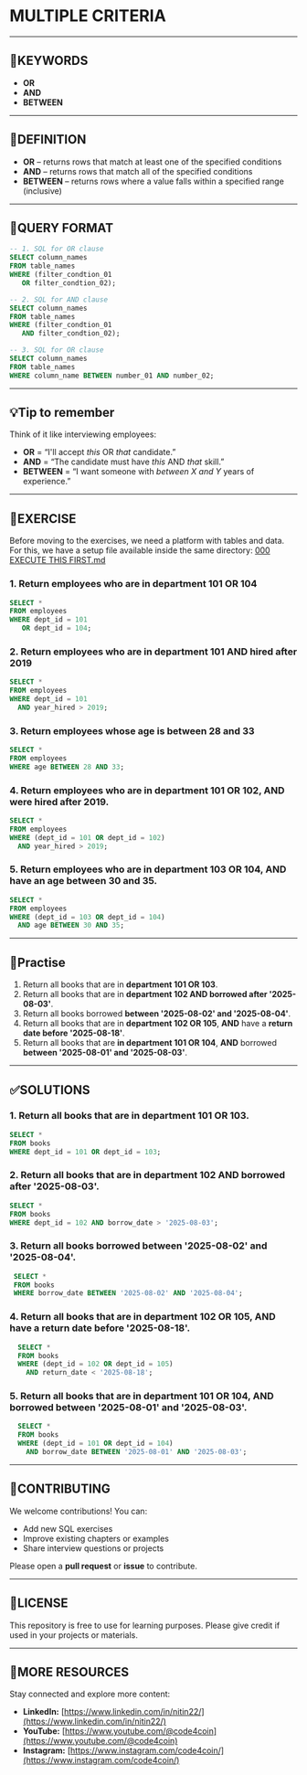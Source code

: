 # MULTIPLE CRITERIA
---
## 🔑KEYWORDS
- **OR**
- **AND**
- **BETWEEN**
---
## 📖DEFINITION
- **OR** – returns rows that match at least one of the specified conditions
- **AND** – returns rows that match all of the specified conditions
- **BETWEEN** – returns rows where a value falls within a specified range (inclusive)
---
## 🧱QUERY FORMAT
```sql
-- 1. SQL for OR clause
SELECT column_names
FROM table_names
WHERE (filter_condtion_01
   OR filter_condtion_02);
```
```sql
-- 2. SQL for AND clause
SELECT column_names
FROM table_names
WHERE (filter_condtion_01
   AND filter_condtion_02);
```
```sql
-- 3. SQL for OR clause
SELECT column_names
FROM table_names
WHERE column_name BETWEEN number_01 AND number_02;
```
---
## 💡Tip to remember

Think of it like interviewing employees:
- **OR** = “I'll accept *this* OR *that* candidate.”
- **AND** = “The candidate must have *this* AND *that* skill.”
- **BETWEEN** = “I want someone with *between X and Y* years of experience.”
---
## 💪EXERCISE
Before moving to the exercises, we need a platform with tables and data.  
For this, we have a setup file available inside the same directory: [000 EXECUTE THIS FIRST.md](https://github.com/code4coin/001-SQL-Structured-Query-Language-/blob/main/001%20SQL%20FOR%20DATA%20ENGINEERS/001%20Exercises/000%20EXECUTE%20THIS%20FIRST.md)

### 1. Return employees who are in **department 101 OR 104**
```sql
SELECT *
FROM employees
WHERE dept_id = 101
   OR dept_id = 104;
```
### 2. Return employees who are in department 101 AND hired after 2019
```sql
SELECT *
FROM employees
WHERE dept_id = 101
  AND year_hired > 2019;
```
### 3. Return employees whose age is between 28 and 33
```sql
SELECT *
FROM employees
WHERE age BETWEEN 28 AND 33;
```
### 4. Return employees who are **in department 101 OR 102**, **AND** were **hired after 2019**.

```sql
SELECT *
FROM employees
WHERE (dept_id = 101 OR dept_id = 102)
  AND year_hired > 2019;
```
### 5. Return employees who are in department 103 OR 104, AND have an age between 30 and 35.
```sql
SELECT *
FROM employees
WHERE (dept_id = 103 OR dept_id = 104)
  AND age BETWEEN 30 AND 35;
```
---
## 🧠Practise
1. Return all books that are in **department 101 OR 103**.
2. Return all books that are in **department 102 AND borrowed after '2025-08-03'**.
3. Return all books borrowed **between '2025-08-02' and '2025-08-04'**.
4. Return all books that are in **department 102 OR 105**, **AND** have a **return date before '2025-08-18'**.
5. Return all books that are **in department 101 OR 104**, **AND** borrowed **between '2025-08-01' and '2025-08-03'**.
---
## ✅SOLUTIONS
### 1. Return all books that are in **department 101 OR 103**.
```sql
SELECT * 
FROM books
WHERE dept_id = 101 OR dept_id = 103;
```
### 2. Return all books that are in **department 102 AND borrowed after '2025-08-03'**.
   ```sql
   SELECT * 
   FROM books
   WHERE dept_id = 102 AND borrow_date > '2025-08-03';
   ```
### 3. Return all books borrowed **between '2025-08-02' and '2025-08-04'**.
 ```sql
  SELECT * 
  FROM books
  WHERE borrow_date BETWEEN '2025-08-02' AND '2025-08-04';
  ```
### 4. Return all books that are in **department 102 OR 105**, **AND** have a **return date before '2025-08-18'**.
  ```sql
    SELECT * 
    FROM books
    WHERE (dept_id = 102 OR dept_id = 105) 
      AND return_date < '2025-08-18';
  ```
### 5. Return all books that are **in department 101 OR 104**, **AND** borrowed **between '2025-08-01' and '2025-08-03'**.
  ```sql
    SELECT * 
    FROM books
    WHERE (dept_id = 101 OR dept_id = 104) 
      AND borrow_date BETWEEN '2025-08-01' AND '2025-08-03';
```
---
## 🤝**CONTRIBUTING** 

We welcome contributions! You can:

- Add new SQL exercises
- Improve existing chapters or examples
- Share interview questions or projects

Please open a **pull request** or **issue** to contribute.

---
## 📄**LICENSE** 

This repository is free to use for learning purposes. Please give credit if used in your projects or materials.

---
## 🔗**MORE RESOURCES** 

Stay connected and explore more content:

- **LinkedIn:** [https://www.linkedin.com/in/nitin22/](https://www.linkedin.com/in/nitin22/)
- **YouTube:** [https://www.youtube.com/@code4coin](https://www.youtube.com/@code4coin)
- **Instagram:** [https://www.instagram.com/code4coin/](https://www.instagram.com/code4coin/)
